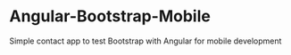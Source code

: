 Angular-Bootstrap-Mobile
========================

Simple contact app to test Bootstrap with Angular for mobile development
